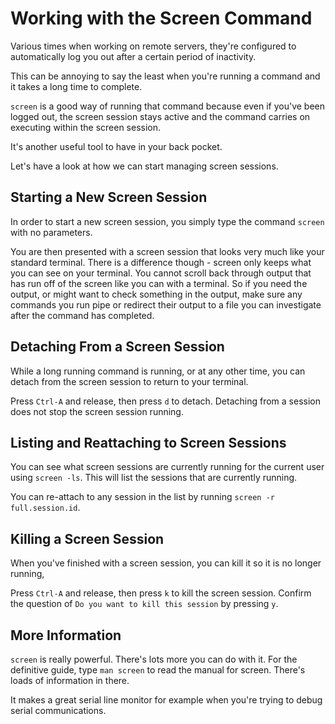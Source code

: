 # Working with the Screen Command

Various times when working on remote servers, they're configured to automatically
log you out after a certain period of inactivity.

This can be annoying to say the least when you're running a command and it takes
a long time to complete.

`screen` is a good way of running that command because even if you've been logged
out, the screen session stays active and the command carries on executing within
the screen session.

It's another useful tool to have in your back pocket.

Let's have a look at how we can start managing screen sessions.

## Starting a New Screen Session

In order to start a new screen session, you simply type the command `screen`
with no parameters.

You are then presented with a screen session that looks very much like your
standard terminal. There is a difference though - screen only keeps what you can
see on your terminal. You cannot scroll back through output that has run off of
the screen like you can with a terminal. So if you need the output, or might
want to check something in the output, make sure any commands you run pipe or
redirect their output to a file you can investigate after the command has
completed.

## Detaching From a Screen Session

While a long running command is running, or at any other time, you can detach
from the screen session to return to your terminal.

Press `Ctrl-A` and release, then press `d` to detach. Detaching from a session
does not stop the screen session running.

## Listing and Reattaching to Screen Sessions

You can see what screen sessions are currently running for the current user
using `screen -ls`. This will list the sessions that are currently running.

You can re-attach to any session in the list by running `screen -r full.session.id`.

## Killing a Screen Session

When you've finished with a screen session, you can kill it so it is no longer running,

Press `Ctrl-A` and release, then press `k` to kill the screen session. Confirm the
question of `Do you want to kill this session` by pressing `y`.


## More Information

`screen` is really powerful. There's lots more you can do with it. For the definitive
guide, type `man screen` to read the manual for screen. There's loads of information
in there.

It makes a great serial line monitor for example when you're trying to debug serial
communications.
